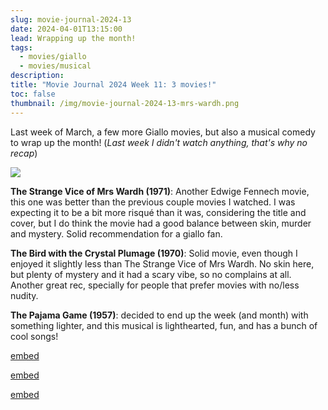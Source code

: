 ```yaml
---
slug: movie-journal-2024-13
date: 2024-04-01T13:15:00
lead: Wrapping up the month!
tags:
  - movies/giallo
  - movies/musical
description: 
title: "Movie Journal 2024 Week 11: 3 movies!"
toc: false
thumbnail: /img/movie-journal-2024-13-mrs-wardh.png
---
```

Last week of March, a few more Giallo movies, but also a musical comedy to wrap up the month! (*Last week I didn't watch anything, that's why no recap*)

![](/img/movie-journal-2024-13-mrs-wardh.png)

**The Strange Vice of Mrs Wardh (1971)**: Another Edwige Fennech movie, this one was better than the previous couple movies I watched. I was expecting it to be a bit more risqué than it was, considering the title and cover, but I do think the movie had a good balance between skin, murder and mystery. Solid recommendation for a giallo fan.

**The Bird with the Crystal Plumage (1970)**: Solid movie, even though I enjoyed it slightly less than The Strange Vice of Mrs Wardh. No skin here, but plenty of mystery and it had a scary vibe, so no complains at all. Another great rec, specially for people that prefer movies with no/less nudity.

**The Pajama Game (1957)**: decided to end up the week (and month) with something lighter, and this musical is lighthearted, fun, and has a bunch of cool songs!

[embed](https://www.themoviedb.org/movie/30903-lo-strano-vizio-della-signora-wardh)

[embed](https://www.themoviedb.org/movie/20345-l-uccello-dalle-piume-di-cristallo)

[embed](https://www.themoviedb.org/movie/40867-the-pajama-game)
